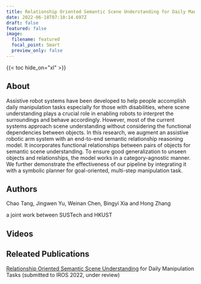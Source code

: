 ```yaml
---
title: Relationship Oriented Semantic Scene Understanding for Daily Manpulation Tasks
date: 2022-06-18T07:10:14.697Z
draft: false
featured: false
image:
  filename: featured
  focal_point: Smart
  preview_only: false
---
```

{{< toc hide_on="xl" >}}

## About

Assistive robot systems have been developed to help people accomplish daily manipulation tasks especially for those with disabilities, where scene understanding plays a crucial role in enabling robots to interpret the surroundings and behave accordingly. However, most of the current systems approach scene understanding without considering the functional dependencies between objects. In this research, we augment an assistive robotic arm system with an end-to-end semantic relationship reasoning model. It incorporates functional relationships between pairs of objects for semantic scene understanding. To ensure good generalization to unseen objects and relationships, the model works in a category-agnostic manner.  We further demonstrate the effectiveness of our pipeline by integrating it with a symbolic planner for goal-oriented, multi-step manipulation task.

## Authors

Chao Tang, Jingwen Yu, Weinan Chen, Bingyi Xia and Hong Zhang 

a joint work between SUSTech and HKUST

## Videos



## Releated Publications

[Relationship Oriented Semantic Scene Understanding](tmp) for Daily Manipulation Tasks (submitted to IROS 2022, under review)